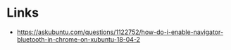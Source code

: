 #

# Links
- https://askubuntu.com/questions/1122752/how-do-i-enable-navigator-bluetooth-in-chrome-on-xubuntu-18-04-2